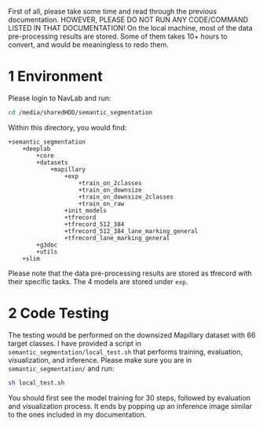 First of all, please take some time and read through the previous documentation. HOWEVER, PLEASE DO 
NOT RUN ANY CODE/COMMAND LISTED IN THAT DOCUMENTATION! On the local machine, most of the data pre-processing 
results are stored. Some of them takes 10+ hours to convert, and would be meaningless to redo them. 

# 1 Environment 

Please login to NavLab and run:
```bash
cd /media/sharedHDD/semantic_segmentation
```

Within this directory, you would find: 
```
+semantic_segmentation
    +deeplab
        +core
        +datasets
            +mapillary
                +exp
                    +train_on_2classes
                    +train_on_downsize
                    +train_on_downsize_2classes
                    +train_on_raw
                +init_models
                +tfrecord
                +tfrecord_512_384
                +tfrecord_512_384_lane_marking_general
                +tfrecord_lane_marking_general
        +g3doc
        +utils
    +slim
```

Please note that the data pre-processing results are stored as tfrecord with their specific tasks. 
The 4 models are stored under `exp`. 

# 2 Code Testing
The testing would be performed on the downsized Mapillary dataset with 66 target classes. 
I have provided a script in `semantic_segmentation/local_test.sh` that performs training, evaluation, 
visualization, and inference. Please make sure you are in `semantic_segmentation/` and run:
```bash
sh local_test.sh
```
You should first see the model training for 30 steps, followed by evaluation and visualization process. 
It ends by popping up an inference image similar to the ones included in my documentation. 
